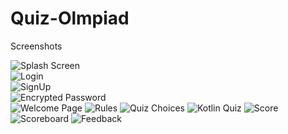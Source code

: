 # Quiz-Olmpiad

Screenshots

![Splash Screen](https://user-images.githubusercontent.com/94983418/202172536-cc0eee6f-1ea2-4ea7-b01a-b312f394e072.png)<br>
![Login](https://user-images.githubusercontent.com/94983418/202172595-9b5af01f-a827-4138-aff1-2a08a6a9bac2.png)<br>
![SignUp](https://user-images.githubusercontent.com/94983418/202172776-f629a3da-221e-4598-840d-410456ac9ccc.png)<br>
![Encrypted Password](https://user-images.githubusercontent.com/94983418/202174821-9876a0e0-dd75-4a38-ab43-9f72f2b71fc9.jpg)<br>
![Welcome Page](https://user-images.githubusercontent.com/94983418/202172888-ab35517a-5633-4b89-8f62-af532627b381.png)
![Rules](https://user-images.githubusercontent.com/94983418/202172972-b4b7fa0f-c762-4c4b-b745-e5da87a06e05.png)
![Quiz Choices](https://user-images.githubusercontent.com/94983418/202173027-c241b0e5-6b20-49f2-a637-4f60b26dfbfa.png)
![Kotlin Quiz](https://user-images.githubusercontent.com/94983418/202173216-aa3d84be-f4aa-45f2-92bc-1cb3df3fb973.png)
![Score](https://user-images.githubusercontent.com/94983418/202173342-9de2abbe-7674-46a4-9f2f-769cec1a0ee6.png)
![Scoreboard](https://user-images.githubusercontent.com/94983418/202173558-17763be2-5253-4f7e-a2a4-cfbc6e857fcf.png)
![Feedback](https://user-images.githubusercontent.com/94983418/202173668-0c31c22a-7fec-4ef2-a017-b3b6ba77e607.jpg)
